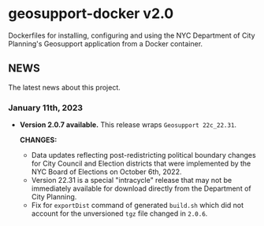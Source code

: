 # geosupport-docker v2.0

Dockerfiles for installing, configuring and using the NYC Department of City Planning's Geosupport application from a Docker container.

## NEWS

The latest news about this project.

### January 11th, 2023

* **Version 2.0.7 available.** This release wraps `Geosupport 22c_22.31`.

  **CHANGES:**

  * Data updates reflecting post-redistricting political boundary changes for City Council and Election districts that were implemented by the NYC Board of Elections on October 6th, 2022.
  * Version 22.31 is a special "intracycle" release that may not be immediately available for download directly from the Department of City Planning.
  * Fix for `exportDist` command of generated `build.sh` which did not account for the unversioned `tgz` file changed in `2.0.6`.
